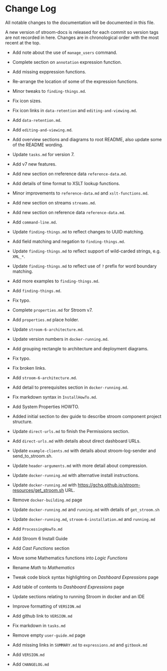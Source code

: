 # Change Log

All notable changes to the documentation will be documented in this file.

A new version of stroom-docs is released for each commit so version tags
are not recorded in here. Changes are in chronological order with the most
recent at the top.

* Add note about the use of `manage_users` command.

* Complete section on `annotation` expression function.

* Add missing exppression functions.

* Re-arrange the location of some of the expression functions.

* Minor tweaks to `finding-things.md`.

* Fix icon sizes.

* Fix icon links in `data-retention` and `editing-and-viewing.md`.

* Add `data-retention.md`.

* Add `editing-and-viewing.md`.

* Add overview sections and diagrams to root README, also update some of the README wording.

* Update `tasks.md` for version 7.

* Add v7 new features.

* Add new section on rreference data `reference-data.md`.

* Add details of time format to XSLT lookup functions.

* Minor improvements to `reference-data.md` and `xslt-functions.md`.

* Add new section on streams `streams.md`.

* Add new section on reference data `reference-data.md`.

* Add `command-line.md`.

* Update `finding-things.md` to reflect changes to UUID matching.

* Add field matching and negation to `finding-things.md`.

* Update `finding-things.md` to reflect support of wild-carded strings, e.g. `XML_*`.

* Update `finding-things.md` to reflect use of `?` prefix for word boundary matching.

* Add more examples to `finding-things.md`.

* Add `finding-things.md`.

* Fix typo.

* Complete `properties.md` for Stroom v7.

* Add `properties.md` place holder.

* Update `stroom-6-architecture.md`.

* Update version numbers in `docker-running.md`.

* Add grouping rectangle to architecture and deployment diagrams.

* Fix typo.

* Fix broken links.

* Add `stroom-6-architecture.md`.

* Add detail to prerequisites section in `docker-running.md`.

* Fix markdown syntax in `InstallHowTo.md`.

* Add System Properties HOWTO.

* Added initial section to dev guide to describe stroom component project structure.

* Update `direct-urls.md` to finish the Permissions section.

* Add `direct-urls.md` with details about direct dashboard URLs.

* Update `example-clients.md` with details about stroom-log-sender and send_to_stroom.sh.

* Update `header-arguments.md` with more detail about compression.

* Update `docker-running.md` with alternative install instructions.

* Update `docker-running.md` with https://gchq.github.io/stroom-resources/get_stroom.sh URL.

* Remove `docker-building.md` page

* Update `docker-running.md` and `running.md` with details of `get_stroom.sh`

* Update `docker-running.md`, `stroom-6-installation.md` and `running.md`

* Add `ProcessingHowTo.md`

* Add Stroom 6 Install Guide

* Add _Cast Functions_ section

* Move some Mathematics functions into _Logic Functions_

* Rename _Math_ to _Mathematics_

* Tweak code block syntax highlighting on _Dashboard Expressions_ page

* Add table of contents to _Dashboard Expressions_ page

* Update sections relating to running Stroom in docker and an IDE

* Improve formatting of `VERSION.md`

* Add github link to `VERSION.md`

* Fix markdown in `tasks.md`

* Remove empty `user-guide.md` page

* Add missing links in `SUMMARY.md` to `expressions.md` and `gitbook.md`

* Add `VERSION.md`

* Add `CHANGELOG.md`
